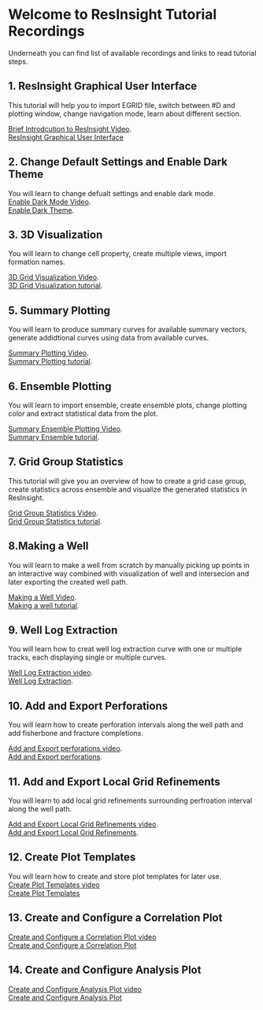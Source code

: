 # Welcome to ResInsight Tutorial Recordings
Underneath you can find list of available recordings and links to read tutorial steps.  

## 1. ResInsight Graphical User Interface
This tutorial will help you to import EGRID file, switch between #D and plotting window, change navigation mode, learn about different section.  

[Brief Introdcution to ResInsight Video](https://www.youtube.com/watch?v=MFfRczq1TM4).  
[ResInsight Graphical User Interface](tutorials/graphical-user-interface/graphical-user-interface.md)  

## 2. Change Default Settings and Enable Dark Theme
You will learn to change defualt settings and enable dark mode.  
[Enable Dark Mode Video](https://youtu.be/wm_B21yY2l8).  
[Enable Dark Theme](tutorials/dark-theme/dark-theme.md).  

## 3. 3D Visualization
You will learn to change cell property, create multiple views, import formation names.

[3D Grid Visualization Video](https://www.youtube.com/watch?v=ivI9ZOYqRok&t=14s).  
[3D Grid Visualization tutorial](tutorials/grid-visualization/grid-visualization.md).  


## 5. Summary Plotting
You will learn to produce summary curves for available summary vectors, generate addidtional curves using data from available curves.  

[Summary Plotting Video](https://youtu.be/ntptGcVsprg).  
[Summary Plotting tutorial](tutorials/summary-plot/summary-plot.md).  


## 6. Ensemble Plotting
You will learn to import ensemble, create ensemble plots, change plotting color and extract statistical data from the plot.   

[Summary Ensemble Plotting Video](https://youtu.be/tGvFV0XQtlk).   
[Summary Ensemble tutorial](tutorials/summary-ensemble/summary-ensemble.md).  


## 7. Grid Group Statistics
This tutorial will give you an overview of how to create a grid case group, create statistics across ensemble and visualize the generated statistics in ResInsight. 

[Grid Group Statistics Video](https://youtu.be/F0RJDN0aklY).   
[Grid Group Statistics tutorial](tutorials/grid-group-statistics/grid-group-statistics.md).   


## 8.Making a Well
You will learn to make a well from scratch by manually picking up points in an interactive way combined with visualization of well and intersecion and later exporting the created well path.   

[Making a Well Video](https://youtu.be/qYniqCeinEs).   
[Making a well tutorial](tutorials/making-a-well/making-a-well.md).  

## 9. Well Log Extraction
You will learn how to creat well log extraction curve with one or multiple tracks, each displaying single or multiple curves.  

[Well Log Extraction video](https://youtu.be/tMY1fDD7-6M).  
[Well Log Extraction](tutorials/well-log-extraction/well-log-extraction.md). 

## 10. Add and Export Perforations
You will learn how to create perforation intervals along the well path and add fisherbone and fracture completions.  

[Add and Export perforations video](https://youtu.be/gLXixpiI8BE).  
[Add and Export perforations](tutorials/add-perforations/add-perforations.md). 

## 11. Add and Export Local Grid Refinements
You will learn to add local grid refinements surrounding perfroation interval along the well path.  

[Add and Export Local Grid Refinements video](https://youtu.be/iJjDVgr7WGw).  
[Add and Export Local Grid Refinements](tutorials/create-export-lgr/create-export-lgr.md).  

## 12. Create Plot Templates
You will learn how to create and store plot templates for later use.    
[Create Plot Templates video](https://youtu.be/no3OBFqn8Qw)   
[Create Plot Templates](tutorials/prepare-plot-template/plot-template.md)  


## 13. Create and Configure a Correlation Plot
 [Create and Configure a Correlation Plot video](https://youtu.be/ODRhdfYujas)  
 [Create and Configure a Correlation Plot](tutorials/correlation-analysis/correlation-analysis.md)  


## 14. Create and Configure Analysis Plot
[Create and Configure Analysis Plot video](https://youtu.be/w2k6mn7iwek)  
[Create and Configure Analysis Plot](tutorials/analysis-plot/analysis-plot.md)  



